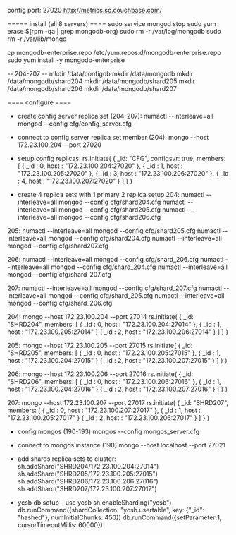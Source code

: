 config port: 27020
http://metrics.sc.couchbase.com/



===== install (all 8 servers) ====
sudo service mongod stop
sudo yum erase $(rpm -qa | grep mongodb-org)
sudo rm -r /var/log/mongodb
sudo rm -r /var/lib/mongo

cp mongodb-enterprise.repo /etc/yum.repos.d/mongodb-enterprise.repo
sudo yum install -y mongodb-enterprise


-- 204-207 --
mkdir /data/configdb
mkdir /data/mongodb
mkdir /data/mongodb/shard204
mkdir /data/mongodb/shard205
mkdir /data/mongodb/shard206
mkdir /data/mongodb/shard207




==== configure ====

- create config server replica set  (204-207):
numactl --interleave=all mongod --config cfg/config_server.cfg



- connect to config server replica set member (204):
mongo --host 172.23.100.204 --port 27020

- setup config replicas:
rs.initiate(
  {
    _id: "CFG",
    configsvr: true,
    members: [
      { _id : 0, host : "172.23.100.204:27020" },
      { _id : 1, host : "172.23.100.205:27020" },
      { _id : 3, host : "172.23.100.206:27020" },
      { _id : 4, host : "172.23.100.207:27020" }
    ]
  }
)



- create 4 replica sets with 1 primary 2 replica setup
204:
numactl --interleave=all mongod --config cfg/shard204.cfg
numactl --interleave=all mongod --config cfg/shard205.cfg
numactl --interleave=all mongod --config cfg/shard206.cfg


205:
numactl --interleave=all mongod --config cfg/shard205.cfg
numactl --interleave=all mongod --config cfg/shard204.cfg
numactl --interleave=all mongod --config cfg/shard207.cfg



206:
numactl --interleave=all mongod --config cfg/shard_206.cfg
numactl --interleave=all mongod --config cfg/shard_204.cfg
numactl --interleave=all mongod --config cfg/shard_207.cfg


207:
numactl --interleave=all mongod --config cfg/shard_207.cfg
numactl --interleave=all mongod --config cfg/shard_205.cfg
numactl --interleave=all mongod --config cfg/shard_206.cfg



204:
mongo --host 172.23.100.204 --port 27014
rs.initiate(
  {
    _id: "SHRD204",
    members: [
      { _id : 0, host : "172.23.100.204:27014" },
      { _id : 1, host : "172.23.100.205:27014" }
      { _id : 2, host : "172.23.100.206:27014" }
    ]
  }
)

205:
mongo --host 172.23.100.205 --port 27015
rs.initiate(
  {
    _id: "SHRD205",
    members: [
      { _id : 0, host : "172.23.100.205:27015" },
      { _id : 1, host : "172.23.100.204:27015" }
      { _id : 2, host : "172.23.100.207:27015" }
    ]
  }
)

206:
mongo --host 172.23.100.206 --port 27016
rs.initiate(
  {
    _id: "SHRD206",
    members: [
      { _id : 0, host : "172.23.100.206:27016" },
      { _id : 1, host : "172.23.100.204:27016" }
      { _id : 2, host : "172.23.100.207:27016" }
    ]
  }
)

207:
mongo --host 172.23.100.207 --port 27017
rs.initiate(
  {
    _id: "SHRD207",
    members: [
      { _id : 0, host : "172.23.100.207:27017" },
      { _id : 1, host : "172.23.100.205:27017" }
      { _id : 2, host : "172.23.100.206:27017" }
    ]
  }
)


- config mongos (190-193)
mongos --config mongos_server.cfg


- connect to mongos instance (190)
mongo --host localhost --port 27021

- add shards replica sets to cluster:
sh.addShard("SHRD204/172.23.100.204:27014")
sh.addShard("SHRD205/172.23.100.205:27015")
sh.addShard("SHRD206/172.23.100.206:27016")
sh.addShard("SHRD207/172.23.100.207:27017")


- ycsb db setup -
use ycsb
sh.enableSharding("ycsb")
db.runCommand({shardCollection: "ycsb.usertable", key: {"_id": "hashed"}, numInitialChunks: 450})
db.runCommand({setParameter:1, cursorTimeoutMillis: 60000})